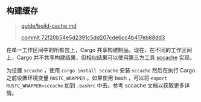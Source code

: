 ## 构建缓存

> [guide/build-cache.md][src]
>
> [commit 72f20b54e5d2391c5dd207cde6cc4b417eb88dd3][commit]

在单一工作区间中的所有包上，Cargo 共享构建制品。现在，在不同的工作区间上，Cargo 并不共享构建结果，但相似结果可以使用第三方工具 [sccache] 实现。

为设置 `sccache` ，使用 `cargo install sccache` 安装 `sccache` 然后在执行 Cargo 之前设置环境变量 `RUSTC_WRAPPER` 。如果使用 bash ，可以将 `export RUSTC_WRAPPER=sccache` 加到 `.bashrc` 中去。参考 sccache 文档以获取更多详情。

[sccache]: https://github.com/mozilla/sccache
[src]: https://github.com/rust-lang/cargo/blob/master/src/doc/src/guide/build-cache.md
[commit]: https://github.com/rust-lang/cargo/commit/72f20b54e5d2391c5dd207cde6cc4b417eb88dd3

